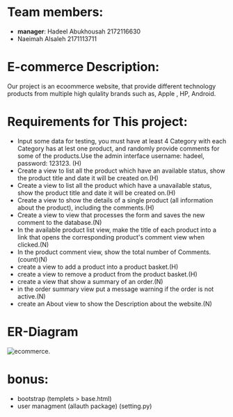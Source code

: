 
# **Team members:**
* **manager**: Hadeel Abukhousah 2172116630
* Naeimah Alsaleh 2171113711

# **E-commerce Description:**
Our project is an ecoommerce website, that provide different technology products from multiple high qulality brands such as, Apple , HP, Android.


# **Requirements for This project:**
* Input some data for testing, you must have at least 4 Category with each Category  has at lest one product, and randomly provide comments for some of the products.Use the admin interface username: hadeel, password: 123123. (H)
* Create a view to list all the product which have an available status, show the product title and date it will be created on.(H)
* Create a view to list all the product which have a unavailable status, show the product title and date it will be created on.(H)
* Create a view to show the details of a single product (all information about the product), including the comments.(H)
* Create a view to view that processes the form and saves the new comment to the database.(N)
* In the available product list view, make the title of each product into a link that opens the corresponding product's comment view when clicked.(N)
*  In the product comment view, show the total number of Comments. (count)(N)
* create a view to add a product into a product basket.(H)
* create a view to remove a product from the product basket.(H)
* create a view that show a summary of an order.(N)
* in the order summary view put a message warning if the order is not active.(N)
*  create an About view to show the Description about the website.(N)
# **ER-Diagram**


![ecommerce](https://user-images.githubusercontent.com/81963417/123945984-64de7b00-d9a7-11eb-9405-294ac83d2852.png).



# **bonus:**
* bootstrap (templets > base.html)
* user managment (allauth package) (setting.py)